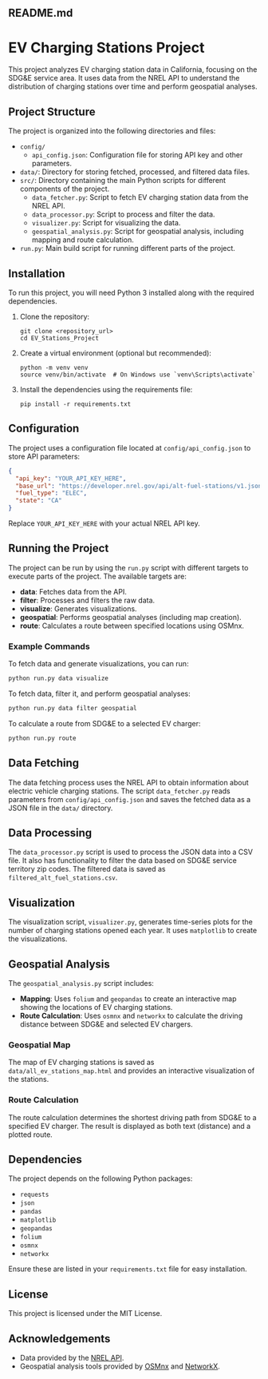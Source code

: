 ## README.md

# EV Charging Stations Project

This project analyzes EV charging station data in California, focusing on the SDG&E service area. It uses data from the NREL API to understand the distribution of charging stations over time and perform geospatial analyses.

## Project Structure

The project is organized into the following directories and files:

- `config/`
  - `api_config.json`: Configuration file for storing API key and other parameters.
- `data/`: Directory for storing fetched, processed, and filtered data files.
- `src/`: Directory containing the main Python scripts for different components of the project.
  - `data_fetcher.py`: Script to fetch EV charging station data from the NREL API.
  - `data_processor.py`: Script to process and filter the data.
  - `visualizer.py`: Script for visualizing the data.
  - `geospatial_analysis.py`: Script for geospatial analysis, including mapping and route calculation.
- `run.py`: Main build script for running different parts of the project.

## Installation

To run this project, you will need Python 3 installed along with the required dependencies.

1. Clone the repository:
   ```
   git clone <repository_url>
   cd EV_Stations_Project
   ```

2. Create a virtual environment (optional but recommended):
   ```
   python -m venv venv
   source venv/bin/activate  # On Windows use `venv\Scripts\activate`
   ```

3. Install the dependencies using the requirements file:
   ```
   pip install -r requirements.txt
   ```

## Configuration

The project uses a configuration file located at `config/api_config.json` to store API parameters:
```json
{
  "api_key": "YOUR_API_KEY_HERE",
  "base_url": "https://developer.nrel.gov/api/alt-fuel-stations/v1.json",
  "fuel_type": "ELEC",
  "state": "CA"
}
```
Replace `YOUR_API_KEY_HERE` with your actual NREL API key.

## Running the Project

The project can be run by using the `run.py` script with different targets to execute parts of the project. The available targets are:

- **data**: Fetches data from the API.
- **filter**: Processes and filters the raw data.
- **visualize**: Generates visualizations.
- **geospatial**: Performs geospatial analyses (including map creation).
- **route**: Calculates a route between specified locations using OSMnx.

### Example Commands

To fetch data and generate visualizations, you can run:
```sh
python run.py data visualize
```

To fetch data, filter it, and perform geospatial analyses:
```sh
python run.py data filter geospatial
```

To calculate a route from SDG&E to a selected EV charger:
```sh
python run.py route
```

## Data Fetching

The data fetching process uses the NREL API to obtain information about electric vehicle charging stations. The script `data_fetcher.py` reads parameters from `config/api_config.json` and saves the fetched data as a JSON file in the `data/` directory.

## Data Processing

The `data_processor.py` script is used to process the JSON data into a CSV file. It also has functionality to filter the data based on SDG&E service territory zip codes. The filtered data is saved as `filtered_alt_fuel_stations.csv`.

## Visualization

The visualization script, `visualizer.py`, generates time-series plots for the number of charging stations opened each year. It uses `matplotlib` to create the visualizations.

## Geospatial Analysis

The `geospatial_analysis.py` script includes:

- **Mapping**: Uses `folium` and `geopandas` to create an interactive map showing the locations of EV charging stations.
- **Route Calculation**: Uses `osmnx` and `networkx` to calculate the driving distance between SDG&E and selected EV chargers.

### Geospatial Map
The map of EV charging stations is saved as `data/all_ev_stations_map.html` and provides an interactive visualization of the stations.

### Route Calculation
The route calculation determines the shortest driving path from SDG&E to a specified EV charger. The result is displayed as both text (distance) and a plotted route.

## Dependencies

The project depends on the following Python packages:
- `requests`
- `json`
- `pandas`
- `matplotlib`
- `geopandas`
- `folium`
- `osmnx`
- `networkx`

Ensure these are listed in your `requirements.txt` file for easy installation.

## License

This project is licensed under the MIT License.

## Acknowledgements

- Data provided by the [NREL API](https://developer.nrel.gov/docs/transportation/alt-fuel-stations-v1/).
- Geospatial analysis tools provided by [OSMnx](https://osmnx.readthedocs.io/) and [NetworkX](https://networkx.github.io/).

